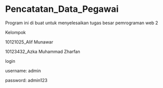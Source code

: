 # Pencatatan_Data_Pegawai
Program ini di buat untuk menyelesaikan tugas besar pemrograman web 2  

Kelompok 
<p> 10121025_Alif Munawar 
<p> 10123432_Azka Muhammad Zharfan  

login
<p> username: admin 
<p> password: admin123
